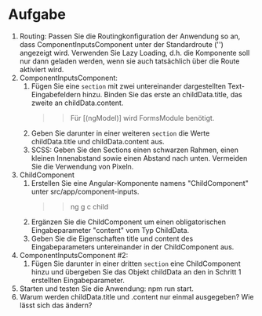 # Aufgabe

1. Routing: Passen Sie die Routingkonfiguration der Anwendung so an, dass ComponentInputsComponent unter der Standardroute ('') angezeigt wird. Verwenden Sie Lazy Loading, d.h. die Komponente soll nur dann geladen werden, wenn sie auch tatsächlich über die Route aktiviert wird.
2. ComponentInputsComponent:
   1. Fügen Sie eine `section` mit zwei untereinander dargestellten Text-Eingabefeldern hinzu. Binden Sie das erste an childData.title, das zweite an childData.content.
      >> Für [(ngModel)] wird FormsModule benötigt.
   2. Geben Sie darunter in einer weiteren `section` die Werte childData.title und childData.content aus.
   3. SCSS: Geben Sie den Sections einen schwarzen Rahmen, einen kleinen Innenabstand sowie einen Abstand nach unten. Vermeiden Sie die Verwendung von Pixeln.
3. ChildComponent
   1. Erstellen Sie eine Angular-Komponente namens "ChildComponent" unter src/app/component-inputs.
      >> ng g c child
   2. Ergänzen Sie die ChildComponent um einen obligatorischen Eingabeparameter "content" vom Typ ChildData.
   3. Geben Sie die Eigenschaften title und content des Eingabeparameters untereinander in der ChildComponent aus.
4. ComponentInputsComponent #2:
   1. Fügen Sie darunter in einer dritten `section` eine ChildComponent hinzu und übergeben Sie das Objekt childData an den in Schritt 1 erstellten Eingabeparameter.
5. Starten und testen Sie die Anwendung: npm run start.
6. Warum werden childData.title und .content nur einmal ausgegeben? Wie lässt sich das ändern?
